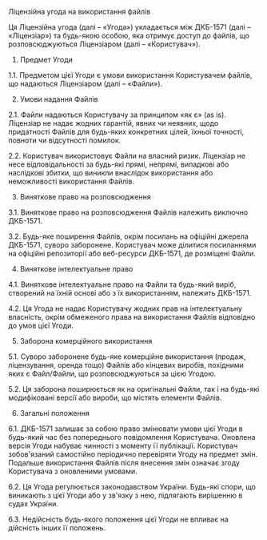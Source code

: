 Ліцензійна угода на використання файлів


Ця Ліцензійна угода (далі – «Угода») укладається між ДКБ-1571 (далі – «Ліцензіар») та будь-якою особою, яка отримує доступ до файлів, що розповсюджуються Ліцензіаром (далі – «Користувач»).


1. Предмет Угоди

1.1. Предметом цієї Угоди є умови використання Користувачем файлів, що надаються Ліцензіаром (далі – «Файли»).


2. Умови надання Файлів

2.1. Файли надаються Користувачу за принципом «як є» (as is). Ліцензіар не надає жодних гарантій, явних чи неявних, щодо придатності Файлів для будь-яких конкретних цілей, їхньої точності, повноти чи відсутності помилок.

2.2. Користувач використовує Файли на власний ризик. Ліцензіар не несе відповідальності за будь-які прямі, непрямі, випадкові або наслідкові збитки, що виникли внаслідок використання або неможливості використання Файлів.


3. Виняткове право на розповсюдження

3.1. Виняткове право на розповсюдження Файлів належить виключно ДКБ-1571.

3.2. Будь-яке поширення Файлів, окрім посилань на офіційні джерела ДКБ-1571, суворо заборонене. Користувач може ділитися посиланнями на офіційні репозиторії або веб-ресурси ДКБ-1571, де розміщені Файли.


4. Виняткове інтелектуальне право

4.1. Виняткове інтелектуальне право на Файли та будь-який виріб, створений на їхній основі або з їх використанням, належить ДКБ-1571.

4.2. Ця Угода не надає Користувачу жодних прав на інтелектуальну власність, окрім обмеженого права на використання Файлів відповідно до умов цієї Угоди.


5. Заборона комерційного використання

5.1. Суворо заборонене будь-яке комерційне використання (продаж, ліцензування, оренда тощо) Файлів або кінцевих виробів, похідними яких є Файл/Файли, що розповсюджуються за цією Угодою.

5.2. Ця заборона поширюється як на оригінальні Файли, так і на будь-які модифіковані версії або вироби, що містять елементи Файлів.


6. Загальні положення

6.1. ДКБ-1571 залишає за собою право змінювати умови цієї Угоди в будь-який час без попереднього повідомлення Користувача. Оновлена версія Угоди набуває чинності з моменту її публікації. Користувач зобов'язаний самостійно періодично перевіряти Угоду на предмет змін. Подальше використання Файлів після внесення змін означає згоду Користувача з оновленими умовами.

6.2. Ця Угода регулюється законодавством України. Будь-які спори, що виникають з цієї Угоди або у зв'язку з нею, підлягають вирішенню в судах України.

6.3. Недійсність будь-якого положення цієї Угоди не впливає на дійсність інших її положень.
